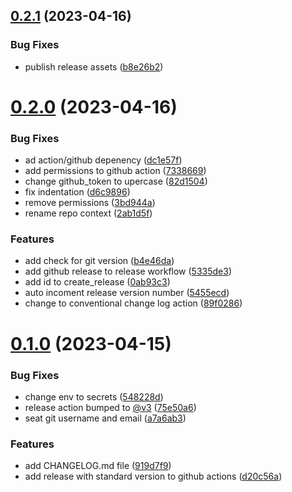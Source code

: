 ## [0.2.1](https://github.com/CraigDoesCode/portfolio/compare/v0.2.0...v0.2.1) (2023-04-16)


### Bug Fixes

* publish release assets ([b8e26b2](https://github.com/CraigDoesCode/portfolio/commit/b8e26b2ceab2bdb1299fe8fab592d7d3dcc659c6))



# [0.2.0](https://github.com/CraigDoesCode/portfolio/compare/v0.1.0...v0.2.0) (2023-04-16)


### Bug Fixes

* ad action/github depenency ([dc1e57f](https://github.com/CraigDoesCode/portfolio/commit/dc1e57fb6ea54bea5429237122bc2075e8afbd01))
* add permissions to github action ([7338669](https://github.com/CraigDoesCode/portfolio/commit/733866957e1a98cbf5a164e547995d0194cc15c9))
* change github_token to upercase ([82d1504](https://github.com/CraigDoesCode/portfolio/commit/82d150407982b71a97a10db6f48dc4ac101fa7e0))
* fix indentation ([d6c9896](https://github.com/CraigDoesCode/portfolio/commit/d6c989631e6e67e172c155d366089ec21027cb6d))
* remove permissions ([3bd944a](https://github.com/CraigDoesCode/portfolio/commit/3bd944aabaf5c12358cddfa13fa7abb4ae66afb9))
* rename repo context ([2ab1d5f](https://github.com/CraigDoesCode/portfolio/commit/2ab1d5fe6badbb36007114dd008acc6109cbb444))


### Features

* add check for git version ([b4e46da](https://github.com/CraigDoesCode/portfolio/commit/b4e46daba98a4f320cee28d38a6791ab55060658))
* add github release to release workflow ([5335de3](https://github.com/CraigDoesCode/portfolio/commit/5335de3908ea3ffabd6f851365ad9112836cd57d))
* add id to create_release ([0ab93c3](https://github.com/CraigDoesCode/portfolio/commit/0ab93c33f431cecad081969d435095940b016fd3))
* auto incoment release version number ([5455ecd](https://github.com/CraigDoesCode/portfolio/commit/5455ecd4759f95b89d01e7bda8e110c1a1d70e82))
* change to conventional change log action ([89f0286](https://github.com/CraigDoesCode/portfolio/commit/89f0286dc5e4e2c558876dcd9a8827a179403b64))



# [0.1.0](https://github.com/CraigDoesCode/portfolio/compare/d20c56a4ec9d7bc28ca8018b4372d435b2ac0996...v0.1.0) (2023-04-15)


### Bug Fixes

* change env to secrets ([548228d](https://github.com/CraigDoesCode/portfolio/commit/548228dbdd04f1b375623c08207fa23dffc025f5))
* release action bumped to [@v3](https://github.com/v3) ([75e50a6](https://github.com/CraigDoesCode/portfolio/commit/75e50a6a5fc48cc750683000896539b51278c86b))
* seat git username and email ([a7a6ab3](https://github.com/CraigDoesCode/portfolio/commit/a7a6ab3c5a02779c7a24d0a00babf84619cb6980))


### Features

* add CHANGELOG.md file ([919d7f9](https://github.com/CraigDoesCode/portfolio/commit/919d7f9823323a7b419f078c93f087dd9c7d91d0))
* add release with standard version to github actions ([d20c56a](https://github.com/CraigDoesCode/portfolio/commit/d20c56a4ec9d7bc28ca8018b4372d435b2ac0996))



